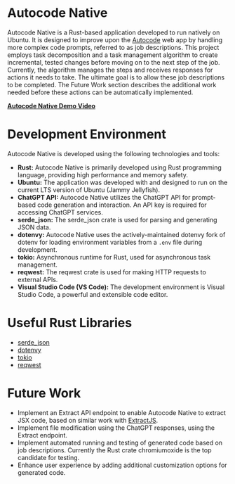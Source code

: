 # Autocode Native

Autocode Native is a Rust-based application developed to run natively on Ubuntu. It is designed to improve upon the [Autocode](https://github.com/emoryhubbard/Autocode) web app by handling more complex code prompts, referred to as job descriptions. This project employs task decomposition and a task management algorithm to create incremental, tested changes before moving on to the next step of the job. Currently, the algorithm manages the steps and receives responses for actions it needs to take. The ultimate goal is to allow these job descriptions to be completed. The Future Work section describes the additional work needed before these actions can be automatically implemented.

**[Autocode Native Demo Video](https://youtu.be/eV3pdysg3aE)**

# Development Environment

Autocode Native is developed using the following technologies and tools:

- **Rust:** Autocode Native is primarily developed using Rust programming language, providing high performance and memory safety.
- **Ubuntu:** The application was developed with and designed to run on the current LTS version of Ubuntu (Jammy Jellyfish).
- **ChatGPT API:** Autocode Native utilizes the ChatGPT API for prompt-based code generation and interaction. An API key is required for accessing ChatGPT services.
- **serde_json:** The serde_json crate is used for parsing and generating JSON data.
- **dotenvy:** Autocode Native uses the actively-maintained dotenvy fork of dotenv for loading environment variables from a `.env` file during development.
- **tokio:** Asynchronous runtime for Rust, used for asynchronous task management.
- **reqwest:** The reqwest crate is used for making HTTP requests to external APIs.
- **Visual Studio Code (VS Code):** The development environment is Visual Studio Code, a powerful and extensible code editor.

# Useful Rust Libraries

- [serde_json](https://crates.io/crates/serde_json)
- [dotenvy](https://crates.io/crates/dotenvy)
- [tokio](https://crates.io/crates/tokio)
- [reqwest](https://crates.io/crates/reqwest)

# Future Work

- Implement an Extract API endpoint to enable Autocode Native to extract JSX code, based on similar work with [ExtractJS](https://github.com/emoryhubbard/ExtractJS).
- Implement file modification using the ChatGPT responses, using the Extract endpoint.
- Implement automated running and testing of generated code based on job descriptions. Currently the Rust crate chromiumoxide is the top candidate for testing.
- Enhance user experience by adding additional customization options for generated code.

